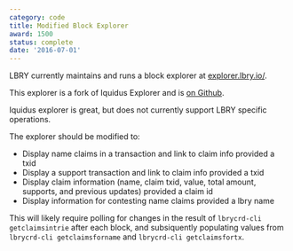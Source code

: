 ```yaml
---
category: code
title: Modified Block Explorer
award: 1500
status: complete
date: '2016-07-01'
---
```


LBRY currently maintains and runs a block explorer at [explorer.lbry.io/](https://explorer.lbry.io/).

This explorer is a fork of Iquidus Explorer and is [on Github](https://github.com/lbryio/lbry-explorer).

Iquidus explorer is great, but does not currently support LBRY specific operations.

The explorer should be modified to:

- Display name claims in a transaction and link to claim info provided a txid
- Display a support transaction and link to claim info provided a txid
- Display claim information (name, claim txid, value, total amount, supports, and previous updates) provided a claim id
- Display information for contesting name claims provided a lbry name

This will likely require polling for changes in the result of `lbrycrd-cli getclaimsintrie` after each block, and subsiquently populating values from `lbrycrd-cli getclaimsforname` and `lbrycrd-cli getclaimsfortx`. 
